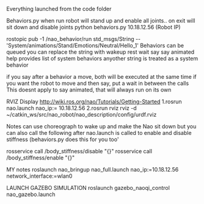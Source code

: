 



Everything launched from the code folder

Behaviors.py
when run robot will stand up and  enable all joints.. on exit will sit down and disable joints
python behaviors.py 10.18.12.56 (Robot IP)

rostopic pub -1 /nao_behavior/run std_msgs/String -- 'System/animations/Stand/Emotions/Neutral/Hello_1'
Behaviors can be queued
you can replace the string with
wakeup
rest
wait <seconds>
say
say animated
help  provides list of system behaviors
anyother string is treated as a system behavior

if you say after a behavior a move, both will be executed at the same time
if you want the robot to move and then say, put a wait in between the calls
This doesnt apply to say animated, that will always run on its own


RVIZ Display
http://wiki.ros.org/nao/Tutorials/Getting-Started
1.rosrun nao.launch nao_ip:= 10.18.12.56
2.rosrun rviz rviz -d ~/catkin_ws/src/nao_robot/nao_description/config/urdf.rviz


Notes
can use choreograph to wake up and make the Nao sit down but you can also call the following after nao.launch is called to enable and disable stiffness (behaviors.py does this for you too'

rosservice call /body_stiffness/disable "{}"
rosservice call /body_stiffness/enable "{}"



MY notes
roslaunch nao_bringup nao_full.launch nao_ip:=10.18.12.56 network_interface:=wlan0

LAUNCH GAZEBO SIMULATION
roslaunch gazebo_naoqi_control nao_gazebo.launch
